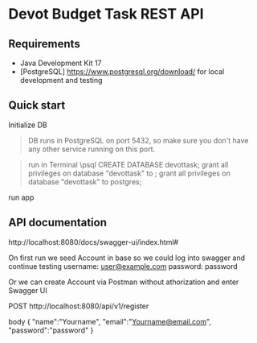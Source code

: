 # Devot Budget Task REST API

## Requirements

- Java Development Kit 17
- [PostgreSQL] https://www.postgresql.org/download/ for local development and testing

## Quick start

Initialize DB

> DB runs in PostgreSQL on port 5432, so make sure you don't have any other service running on this port.

> run in Terminal
> \psql
> CREATE DATABASE devottask;
> grant all privileges on database "devottask" to <yourname>;
> grant all privileges on database "devottask" to postgres;

run app

## API documentation

http://localhost:8080/docs/swagger-ui/index.html#

On first run we seed Account in base so we could log into swagger and continue testing
username: user@example.com
password: password

Or we can create Account via Postman without athorization and enter Swagger UI

POST http://localhost:8080/api/v1/register

body
{
"name":"Yourname",
"email":"Yourname@email.com",
"password":"password"
}



